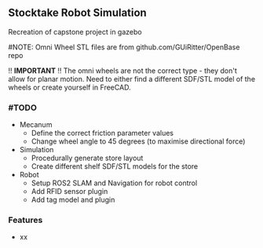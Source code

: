 ## Stocktake Robot Simulation
Recreation of capstone project in gazebo

\#NOTE: Omni Wheel STL files are from github.com/GUiRitter/OpenBase repo

!! **IMPORTANT** !!
The omni wheels are not the correct type - they don't allow for planar motion. Need to either find a different SDF/STL model of the wheels or create yourself in FreeCAD.

### \#TODO
- Mecanum
	- Define the correct friction parameter values
	- Change wheel angle to 45 degrees (to maximise directional force)
- Simulation
	- Procedurally generate store layout
	- Create different shelf SDF/STL models for the store
- Robot
	- Setup ROS2 SLAM and Navigation for robot control
	- Add RFID sensor plugin
	- Add tag model and plugin

### Features
- xx



